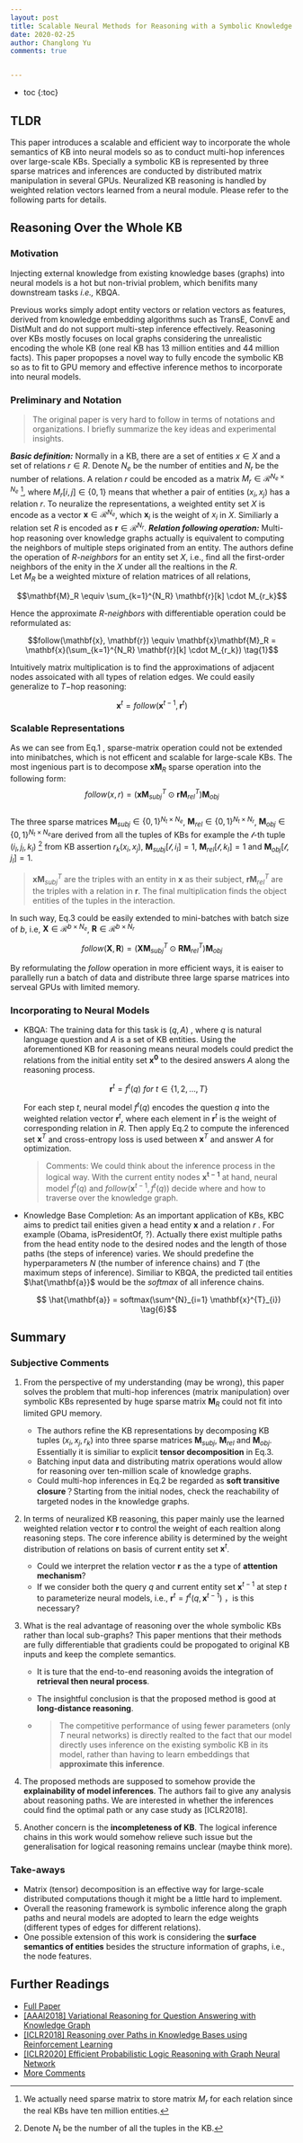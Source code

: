 ```yaml
---
layout: post
title: Scalable Neural Methods for Reasoning with a Symbolic Knowledge Base
date: 2020-02-25
author: Changlong Yu
comments: true


---
```




- toc
{:toc}


## TLDR

This paper introduces a scalable and efficient way to incorporate the whole semantics of KB into neural models so as to conduct multi-hop inferences over large-scale KBs.  Specially a symbolic KB is represented by three sparse matrices and inferences are conducted by distributed matrix manipulation in several GPUs. Neuralized KB reasoning is handled by weighted relation vectors learned from a neural module.  Please refer to the following parts for details. 



## Reasoning Over the Whole KB

### Motivation

Injecting external knowledge from existing knowledge bases (graphs) into neural models is a hot but non-trivial problem, which benifits many downstream tasks *i.e.,* KBQA.   

Previous works simply adopt entity vectors or relation vectors as features, derived from knowledge embedding algorithms such as TransE,  ConvE and DistMult and do not support multi-step inference effectively. Reasoning over KBs mostly focuses on local graphs considering the unrealistic encoding the whole KB (one real KB has 13 million entities and 44 million facts). This paper propopses a novel way to fully encode the symbolic KB so as to fit to GPU memory and effective inference methos to incorporate into neural models. 

### Preliminary and Notation

> The original paper is very hard to follow in terms of  notations and organizations. I briefly summarize the key ideas and experimental insights.

***Basic definition:*** Normally in a KB, there are a set of entities $x \in X$ and a set of relations $r \in R$.  Denote $N_e$ be the number of entities and $N_r$ be the number of relations.  A relation $r$ could be encoded as a matrix $M_r \in \mathcal{R}^{N_e \times N_e}$ [^1], where $M_r[i,j] \in {\lbrace 0,1 \rbrace}$ means that whether a pair of entities $(x_i, x_j)$ has a relation $r$.   To neuralize the representations,  a weighted entity set $X$ is encode as a vector $\mathbf{x} \in \mathcal{R}^{N_e}$, which $\mathbf{x}_{i}$ is the weight of $x_i$ in $X$. Similiarly a relation set $R$ is encoded as  $\mathbf{r} \in \mathcal{R}^{N_r}$. 
***Relation following operation:***  Multi-hop reasoning over knowledge graphs actually is equivalent to computing the neighbors of multiple steps originated from an entity.  The authors define the operation of *R-neighbors* for an entity set $X$,  i.e., find all the first-order neighbors of the enity in the $X$ under all the realtions in the $R$.  
Let $M_{R}$ be a weighted mixture of relation matrices of all relations, 

$$\mathbf{M}_R \equiv \sum_{k=1}^{N_R} \mathbf{r}[k] \cdot M_{r_k}$$

Hence the approximate *R-neighbors* with differentiable operation could be reformulated as: 

$$follow(\mathbf{x}, \mathbf{r}) \equiv \mathbf{x}\mathbf{M}_R = \mathbf{x}(\sum_{k=1}^{N_R} \mathbf{r}[k] \cdot M_{r_k}) \tag{1}$$ 

Intuitively matrix multiplication is to find the approximations of adjacent nodes assoicated with all types of  relation edges.  We could easily generalize to $T-$hop reasoning:

$$\mathbf{x}^{t} = follow(\mathbf{x}^{t-1}, \mathbf{r}^t) \tag{2}$$ 

### Scalable Representations

As we can see from Eq.$1$ , sparse-matrix operation could not be extended into minibatches, which is not efficent and scalable for large-scale KBs.  The most ingenious part is to decompose $\mathbf{x}\mathbf{M}_R$ sparse operation into the following form:
$$follow(x,r) = (\mathbf{x} \mathbf{M}^{T}_{subj} \odot \mathbf{r} \mathbf{M}^{T}_{rel}) \mathbf{M}_{obj} \tag{3}$$  
The three sparse matrices ${\mathbf{M}} _{subj} \in {\lbrace 0,1 \rbrace}^{N_t \times N_e}$, ${\mathbf{M}} _{rel} \in {\lbrace 0,1 \rbrace}^{N_t \times N_r}$, ${\mathbf{M}} _{obj} \in {\lbrace 0,1 \rbrace}^{N_t \times N_e}$are derived from all the tuples of KBs for example the $\mathcal{l}$-th tuple  $(i_l,j_l,k_l)$ [^2]  from KB assertion $r_k(x_i,x_j)$, ${\mathbf{M}} _{subj}[\mathcal{l}, i_l] =1$,  ${\mathbf{M}} _{rel}[\mathcal{l}, k_l] =1$  and ${\mathbf{M}} _{obj}[\mathcal{l}, j_l] =1$. 

> $\mathbf{x} {\mathbf{M}}^{T} _{subj}$ are the triples with an entity in  $\mathbf{x}$ as their subject, $\mathbf{r} {\mathbf{M}}^{T} _{rel}$ are the triples with a relation in $\mathbf{r}$. The final multiplication finds the object entities of the tuples in the interaction. 

In such way,  Eq.$3$ could be easily extended to mini-batches with batch size of $b$, i.e,  $\mathbf{X}\in \mathcal{R}^{b \times N_e}$, $\mathbf{R}\in \mathcal{R}^{b \times N_r}$ 

$$follow(\mathbf{X},\mathbf{R}) = (\mathbf{X}\mathbf{M}^{T}_{subj} \odot \mathbf{R}\mathbf{M}^{T}_{rel}) \mathbf{M}_{obj} \tag{4} $$

By reformulating the *follow* operation in more efficient ways,  it is eaiser to parallelly run a batch of data and distribute three large sparse matrices into serveal GPUs with limited memory.   

### Incorporating to Neural Models

- KBQA:  The training data for this task is $(q,A)$ , where $q$ is natural language question and $A$ is a set of KB entities.  Using the aforementioned KB for reasoning means neural models could predict the relations from the initial entity set $\mathbf{x^0}$ to the desired answers $A$ along the reasoning process.

  $$\mathbf{r}^{t} = f^{t}(q) \ for \ t \in \{1, 2, ... ,T\} \tag{5}$$

  For each step $t$,  neural model $f^{t}(q)$ encodes the question $q$ into the weighted relation vector $\mathbf{r}^{t}$, where each element in $\mathbf{r}^{t}$ is the weight of corresponding relation in $R$.  Then apply Eq.$2$ to compute the inferenced set $\mathbf{x}^T$ and cross-entropy loss is used between $\mathbf{x}^{T}$ and answer $A$ for optimization. 

  > Comments:  We could think about the inference process in the logical way. With the current entity nodes $\mathbf{x^{t-1}}$ at hand,  neural model $f^{t}(q)$ and $follow(\mathbf{x}^{t-1}, f^{t}(q))$ decide where and how to traverse  over the knowledge graph.     

- Knowledge Base Completion:  As an important application of KBs, KBC aims to predict tail enities given a head entity $\mathbf{x}$ and a relation $r$ . For example (Obama, isPresidentOf,  $?$).  Actually there exist multiple paths from the head entity node to the desired nodes and the length of those paths (the steps of inference) varies.  We should predefine the hyperparameters $N$ (the number of inference chains) and $T$ (the maximum steps of inference).  Similiar to KBQA, the predicted tail entities $\hat{\mathbf{a}}$ would be the *softmax* of all inference chains. 

  $$ \hat{\mathbf{a}} = softmax(\sum^{N}_{i=1} \mathbf{x}^{T}_{i}) \tag{6}$$

  

## Summary 

### Subjective Comments

1. From the perspective of my understanding (may be wrong),  this paper solves the problem that multi-hop inferences (matrix manipulation) over symbolic KBs represented by huge sparse matrix $\mathbf{M}_R$ could not fit into limited GPU memory. 
   - The authors refine the KB representations by decomposing KB tuples $(x_i, x_j, r_k)$ into three sparse matrices ${{\mathbf{M}} _{subj}}$,  ${{\mathbf{M}} _{rel}}$ and ${{\mathbf{M}} _{obj}}$.  Essentially it is similiar to  explicit **tensor decomposition** in Eq.$3$.
   - Batching input data and distributing matrix operations would allow for reasoning over ten-million scale of knowledge graphs. 
   - Could multi-hop inferences in Eq.$2$ be regarded as **soft transitive closure**？Starting from the initial nodes, check the reachability of targeted nodes in the knowledge graphs. 

2. In terms of neuralized KB reasoning,  this paper mainly use the learned weighted relation vector $\mathbf{r}$ to control the weight of each realtion along reasoning steps. The core inference ability is determined by the weight distribution of relations on basis of current entity set $\mathbf{x}^{t}$. 

   - Could we interpret the relation vector $\mathbf{r}$ as the a type of **attention mechanism**?  
   - If we consider both the query $q$ and current entity set $\mathbf{x}^{t-1}$ at step $t$ to parameterize neural models, i.e.,   $\mathbf{r}^{t} = f^{t}(q,\mathbf{x}^{t-1})$ ，is this necessary? 

3. What is the real advantage of reasoning over the whole symbolic KBs rather than local sub-graphs?  This paper mentions that their methods are fully differentiable that gradients could be propogated to original KB inputs and keep the complete semantics. 

   - It is ture that the end-to-end reasoning avoids the integration of **retrieval then neural process**. 

   - The insightful conclusion is that the proposed method is good at **long-distance reasoning**. 

   - > The competitive performance of using fewer parameters (only $T$ neural networks) is directly realted to the fact that our model directly uses inference on the existing symbolic KB in its model, rather than having to learn embeddings that **approximate this inference**.

4. The proposed methods are supposed to somehow provide the **explainability of model inferences**. The authors fail to give any analysis about reasoning paths. We are interested in whether the inferences could find the optimal path or any case study as [ICLR2018]. 

5. Another concern is the **incompleteness of KB**. The logical inference chains in this work would somehow relieve such issue but the generalisation for logical reasoning remains unclear (maybe think more). 

### Take-aways

- Matrix (tensor) decomposition is an effective way for large-scale distributed computations though it might be a little hard to implement. 
- Overall the reasoning framework is symbolic inference along the graph paths and neural models are adopted to learn the edge weights (different types of edges for different relations).  
- One possible extension of this work is considering the **surface semantics of entities** besides the structure information of graphs, i.e., the node features. 

## Further Readings

- [Full Paper](https://openreview.net/forum?id=BJlguT4YPr)
- [[AAAI2018] Variational Reasoning for Question Answering with Knowledge Graph](https://arxiv.org/abs/1709.04071) 
- [[ICLR2018] Reasoning over Paths in Knowledge Bases using Reinforcement Learning](https://openreview.net/pdf?id=Syg-YfWCW) 
- [[ICLR2020] Efficient Probabilistic Logic Reasoning with Graph Neural Network](https://arxiv.org/pdf/2001.11850.pdf)
- <a href="{{ page.url }}/demo-comment">More Comments</a>

[^1]: We actually need sparse matrix to store matrix $M_r$ for each relation since the real KBs have ten million entities.
[^2]: Denote $N_t$ be the number of all the tuples in the KB. 

